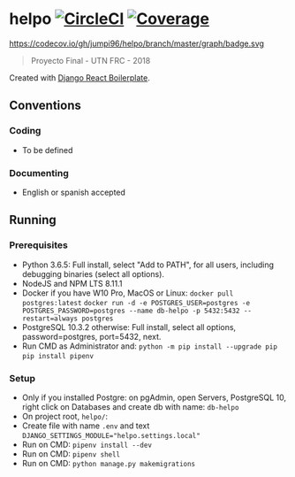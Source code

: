 # helpo [![CircleCI](https://circleci.com/gh/Jumpi96/helpo.png?circle-token=:circle-token)](https://circleci.com/gh/Jumpi96/helpo.png?circle-token=:circle-token) [![Coverage](https://codecov.io/gh/jumpi96/helpo/branch/master/graph/badge.svg)](https://codecov.io/gh/jumpi96/helpo/branch/master/graph/badge.svg)
https://codecov.io/gh/jumpi96/helpo/branch/master/graph/badge.svg

> Proyecto Final - UTN FRC - 2018

Created with [Django React Boilerplate](https://github.com/vintasoftware/django-react-boilerplate).

## Conventions
### Coding
- To be defined
### Documenting
- English or spanish accepted

## Running
### Prerequisites
- Python 3.6.5: Full install, select "Add to PATH", for all users, including debugging binaries (select all options).
- NodeJS and NPM LTS 8.11.1
- Docker if you have W10 Pro, MacOS or Linux:
    ``docker pull postgres:latest``
    ``docker run -d -e POSTGRES_USER=postgres -e POSTGRES_PASSWORD=postgres --name db-helpo -p 5432:5432 --restart=always postgres``
- PostgreSQL 10.3.2 otherwise: Full install, select all options, password=postgres, port=5432, next.
- Run CMD as Administrator and:
    ``python -m pip install --upgrade pip``
    ``pip install pipenv``
### Setup
- Only if you installed Postgre: on pgAdmin, open Servers, PostgreSQL 10, right click on Databases and create db with name:
    ``db-helpo``
- On project root, ``helpo/``:
- Create file with name ``.env`` and text ``DJANGO_SETTINGS_MODULE="helpo.settings.local"``
- Run on CMD: ``pipenv install --dev``
- Run on CMD: ``pipenv shell``
- Run on CMD: ``python manage.py makemigrations``



